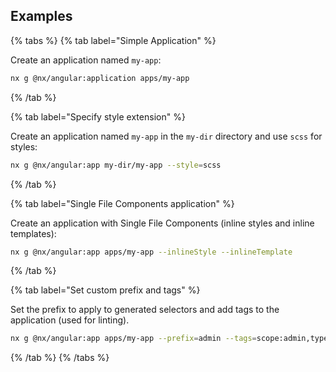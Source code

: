 ## Examples

{% tabs %}
{% tab label="Simple Application" %}

Create an application named `my-app`:

```bash
nx g @nx/angular:application apps/my-app
```

{% /tab %}

{% tab label="Specify style extension" %}

Create an application named `my-app` in the `my-dir` directory and use `scss` for styles:

```bash
nx g @nx/angular:app my-dir/my-app --style=scss
```

{% /tab %}

{% tab label="Single File Components application" %}

Create an application with Single File Components (inline styles and inline templates):

```bash
nx g @nx/angular:app apps/my-app --inlineStyle --inlineTemplate
```

{% /tab %}

{% tab label="Set custom prefix and tags" %}

Set the prefix to apply to generated selectors and add tags to the application (used for linting).

```bash
nx g @nx/angular:app apps/my-app --prefix=admin --tags=scope:admin,type:ui
```

{% /tab %}
{% /tabs %}
